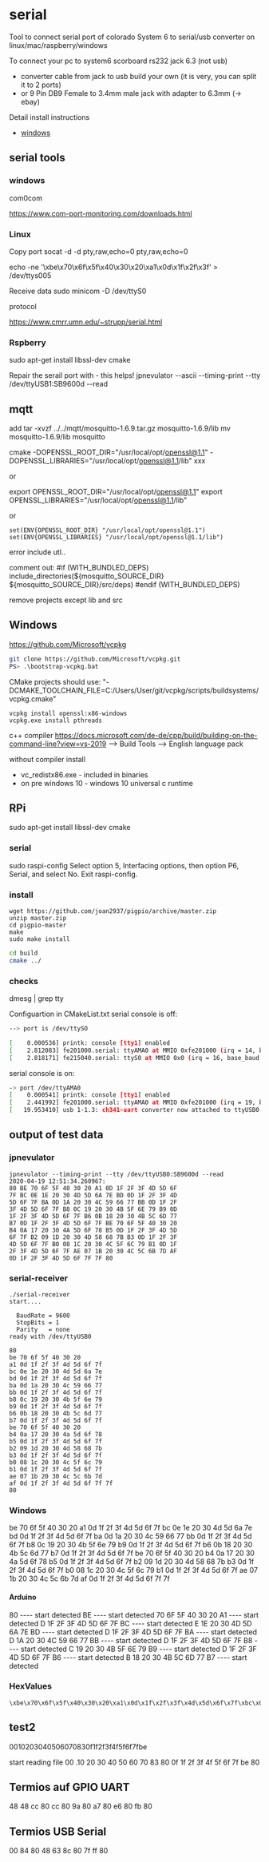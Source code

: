 # serial

Tool to connect serial port of colorado System 6 to serial/usb converter on linux/mac/raspberry/windows

To connect your pc to system6 scorboard rs232 jack 6.3 (not usb)

* converter cable from jack to usb build your own (it is very, you can split it to 2 ports)
* or 9 Pin DB9 Female to 3.4mm male jack with adapter to 6.3mm (-> ebay)

Detail install instructions
* [windows](binaries/win/Release/Readme.md)

## serial tools

### windows

com0com

https://www.com-port-monitoring.com/downloads.html

### Linux

Copy port 
socat -d -d pty,raw,echo=0 pty,raw,echo=0

echo -ne '\xbe\x70\x6f\x5f\x40\x30\x20\xa1\x0d\x1f\x2f\x3f' > /dev/ttys005

Receive data 
sudo minicom -D /dev/ttyS0

protocol

https://www.cmrr.umn.edu/~strupp/serial.html


### Rspberry

sudo apt-get install libssl-dev cmake

Repair the serail port with - this helps!
jpnevulator --ascii --timing-print --tty /dev/ttyUSB1:SB9600d --read

## mqtt

add
tar -xvzf ../../mqtt/mosquitto-1.6.9.tar.gz mosquitto-1.6.9/lib
mv mosquitto-1.6.9/lib mosquitto

cmake -DOPENSSL_ROOT_DIR="/usr/local/opt/openssl@1.1" -DOPENSSL_LIBRARIES="/usr/local/opt/openssl@1.1/lib" xxx

or

export OPENSSL_ROOT_DIR="/usr/local/opt/openssl@1.1"
export OPENSSL_LIBRARIES="/usr/local/opt/openssl@1.1/lib"

or

    set(ENV{OPENSSL_ROOT_DIR} "/usr/local/opt/openssl@1.1")
    set(ENV{OPENSSL_LIBRARIES} "/usr/local/opt/openssl@1.1/lib")

error include utl..

comment out:
#if (WITH_BUNDLED_DEPS)
        include_directories(${mosquitto_SOURCE_DIR} ${mosquitto_SOURCE_DIR}/src/deps)
#endif (WITH_BUNDLED_DEPS)

remove projects except lib and src

## Windows

https://github.com/Microsoft/vcpkg

```bash
git clone https://github.com/Microsoft/vcpkg.git
PS> .\bootstrap-vcpkg.bat

```

CMake projects should use: "-DCMAKE_TOOLCHAIN_FILE=C:/Users/User/git/vcpkg/scripts/buildsystems/vcpkg.cmake"

```
vcpkg install openssl:x86-windows
vcpkg.exe install pthreads
``` 

c++ compiler
https://docs.microsoft.com/de-de/cpp/build/building-on-the-command-line?view=vs-2019
--> Build Tools
--> English language pack

without compiler install 
* vc_redistx86.exe - included in binaries
* on pre windows 10 - windows 10 universal c runtime


## RPi

sudo apt-get install libssl-dev cmake

### serial

sudo raspi-config
Select option 5, Interfacing options, then option P6, Serial, and select No. Exit raspi-config.


### install

```
wget https://github.com/joan2937/pigpio/archive/master.zip
unzip master.zip
cd pigpio-master
make
sudo make install
```

```bash
cd build
cmake ../

```

### checks

dmesg | grep tty

Configuartion in CMakeList.txt
serial console is off:

```bash
--> port is /dev/ttySO

[    0.000536] printk: console [tty1] enabled
[    2.812083] fe201000.serial: ttyAMA0 at MMIO 0xfe201000 (irq = 14, base_baud = 0) is a PL011 rev2
[    2.818171] fe215040.serial: ttyS0 at MMIO 0x0 (irq = 16, base_baud = 62500000) is a 16550
```

serial console is on:

```bash
-> port /dev/ttyAMA0
[    0.000541] printk: console [tty1] enabled
[    2.441992] fe201000.serial: ttyAMA0 at MMIO 0xfe201000 (irq = 19, base_baud = 0) is a PL011 rev2
[   19.953410] usb 1-1.3: ch341-uart converter now attached to ttyUSB0
```

## output of test data 

### jpnevulator

```
jpnevulator --timing-print --tty /dev/ttyUSB0:SB9600d --read
2020-04-19 12:51:34.260967:
80 BE 70 6F 5F 40 30 20 A1 0D 1F 2F 3F 4D 5D 6F
7F BC 0E 1E 20 30 4D 5D 6A 7E BD 0D 1F 2F 3F 4D
5D 6F 7F BA 0D 1A 20 30 4C 59 66 77 BB 0D 1F 2F
3F 4D 5D 6F 7F B8 0C 19 20 30 4B 5F 6E 79 B9 0D
1F 2F 3F 4D 5D 6F 7F B6 0B 18 20 30 4B 5C 6D 77
B7 0D 1F 2F 3F 4D 5D 6F 7F BE 70 6F 5F 40 30 20
B4 0A 17 20 30 4A 5D 6F 78 B5 0D 1F 2F 3F 4D 5D
6F 7F B2 09 1D 20 30 4D 58 68 7B B3 0D 1F 2F 3F
4D 5D 6F 7F B0 08 1C 20 30 4C 5F 6C 79 B1 0D 1F
2F 3F 4D 5D 6F 7F AE 07 1B 20 30 4C 5C 6B 7D AF
0D 1F 2F 3F 4D 5D 6F 7F 7F 80
```

### serial-receiver

```
./serial-receiver 
start....

  BaudRate = 9600 
  StopBits = 1 
  Parity   = none 
ready with /dev/ttyUSB0

80 
be 70 6f 5f 40 30 20 
a1 0d 1f 2f 3f 4d 5d 6f 7f 
bc 0e 1e 20 30 4d 5d 6a 7e 
bd 0d 1f 2f 3f 4d 5d 6f 7f 
ba 0d 1a 20 30 4c 59 66 77 
bb 0d 1f 2f 3f 4d 5d 6f 7f 
b8 0c 19 20 30 4b 5f 6e 79 
b9 0d 1f 2f 3f 4d 5d 6f 7f 
b6 0b 18 20 30 4b 5c 6d 77 
b7 0d 1f 2f 3f 4d 5d 6f 7f 
be 70 6f 5f 40 30 20 
b4 0a 17 20 30 4a 5d 6f 78 
b5 0d 1f 2f 3f 4d 5d 6f 7f 
b2 09 1d 20 30 4d 58 68 7b 
b3 0d 1f 2f 3f 4d 5d 6f 7f 
b0 08 1c 20 30 4c 5f 6c 79 
b1 0d 1f 2f 3f 4d 5d 6f 7f 
ae 07 1b 20 30 4c 5c 6b 7d 
af 0d 1f 2f 3f 4d 5d 6f 7f 7f 
80
```

### Windows

be 70 6f 5f 40 30 20
a1 0d 1f 2f 3f 4d 5d 6f 7f
bc 0e 1e 20 30 4d 5d 6a 7e
bd 0d 1f 2f 3f 4d 5d 6f 7f
ba 0d 1a 20 30 4c 59 66 77
bb 0d 1f 2f 3f 4d 5d 6f 7f
b8 0c 19 20 30 4b 5f 6e 79
b9 0d 1f 2f 3f 4d 5d 6f 7f
b6 0b 18 20 30 4b 5c 6d 77
b7 0d 1f 2f 3f 4d 5d 6f 7f
be 70 6f 5f 40 30 20
b4 0a 17 20 30 4a 5d 6f 78
b5 0d 1f 2f 3f 4d 5d 6f 7f
b2 09 1d 20 30 4d 58 68 7b
b3 0d 1f 2f 3f 4d 5d 6f 7f
b0 08 1c 20 30 4c 5f 6c 79
b1 0d 1f 2f 3f 4d 5d 6f 7f
ae 07 1b 20 30 4c 5c 6b 7d
af 0d 1f 2f 3f 4d 5d 6f 7f 7f

#### Arduino

80  ---- start detected
BE  ---- start detected
70 6F 5F 40 30 20 A1  ---- start detected
D 1F 2F 3F 4D 5D 6F 7F BC  ---- start detected
E 1E 20 30 4D 5D 6A 7E BD  ---- start detected
D 1F 2F 3F 4D 5D 6F 7F BA  ---- start detected
D 1A 20 30 4C 59 66 77 BB  ---- start detected
D 1F 2F 3F 4D 5D 6F 7F B8  ---- start detected
C 19 20 30 4B 5F 6E 79 B9  ---- start detected
D 1F 2F 3F 4D 5D 6F 7F B6  ---- start detected
B 18 20 30 4B 5C 6D 77 B7  ---- start detected

### HexValues

```
\xbe\x70\x6f\x5f\x40\x30\x20\xa1\x0d\x1f\x2f\x3f\x4d\x5d\x6f\x7f\xbc\x0e\x1e\x20\x30\x4d\x5d\x6a\x7e\xbd\x0d\x1f\x2f\x3f\x4d\x5d\x6f\x7f\xba\x0d\x1a\x20\x30\x4c\x59\x66\x77\xbb\x0d\x1f\x2f\x3f\x4d\x5d\x6f\x7f\xb8\x0c\x19\x20\x30\x4b\x5f\x6e\x79\xb9\x0d\x1f\x2f\x3f\x4d\x5d\x6f\x7f\xb6\x0b\x18\x20\x30\x4b\x5c\x6d\x77\xb7\x0d\x1f\x2f\x3f\x4d\x5d\x6f\x7f\xbe\x70\x6f\x5f\x40\x30\x20\xb4\x0a\x17\x20\x30\x4a\x5d\x6f\x78\xb5\x0d\x1f\x2f\x3f\x4d\x5d\x6f\x7f\xb2\x09\x1d\x20\x30\x4d\x58\x68\x7b\xb3\x0d\x1f\x2f\x3f\x4d\x5d\x6f\x7f\xb0\x08\x1c\x20\x30\x4c\x5f\x6c\x79\xb1\x0d\x1f\x2f\x3f\x4d\x5d\x6f\x7f\xae\x07\x1b\x20\x30\x4c\x5c\x6b\x7d\xaf\x0d\x1f\x2f\x3f\x4d\x5d\x6f\x7f\x7f
```

## test2

0010203040506070830f1f2f3f4f5f6f7fbe

start reading file
00 .10 20 30 40 50 60 70 83 
 80 
0f 1f 2f 3f 4f 5f 6f 7f be 
 80 


Termios auf GPIO UART
--------------

48 48 cc 
 80 
cc 
 80 
9a 
 80 
a7 
 80 
e6 
 80 
fb 
 80 

 Termios USB Serial
 ---------------------
 00 84 
 80 
48 63 8c 
 80 
7f ff 
 80 